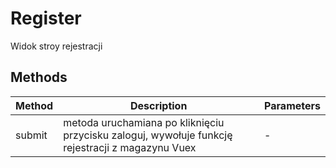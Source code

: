 # Register

Widok stroy rejestracji

## Methods

<!-- @vuese:Register:methods:start -->
|Method|Description|Parameters|
|---|---|---|
|submit|metoda uruchamiana po kliknięciu przycisku zaloguj, wywołuje funkcję rejestracji z magazynu Vuex|-|

<!-- @vuese:Register:methods:end -->


